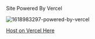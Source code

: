 Site Powered By Vercel 

![1618983297-powered-by-vercel](https://user-images.githubusercontent.com/93735753/156420844-3d222b73-a401-4166-b500-ca28acffba31.svg)

[Host on Vercel Here]([https://vercel.com/](https://vercel.com/?utm_source=educatehacks&utm_campaign=oss))

